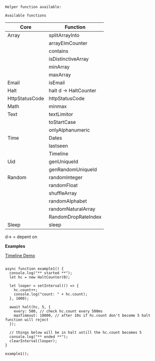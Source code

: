 `Helper function available:`

`Available functions`

| Core           | Function                     |
| -------------- | ---------------------------- |
| Array          | splitArrayInto               |
|                | arrayElmCounter              |
|                | contains                     |
|                | isDistinctiveArray           |
|                | minArray                     |
|                | maxArray                     |
| Email          | isEmail                      |
| Halt           | halt d -> HaltCounter        |
| HttpStatusCode | httpStatusCode               |
| Math           | minmax                       |
| Text           | textLimitor                  |
|                | toStartCase                  |
|                | onlyAlphanumeric             |
| Time           | Dates                        |
|                | lastseen                     |
|                | Timeline                     |
| Uid            | genUniqueId                  |
|                | genRandomUniqueId            |
| Random         | randomInteger                |
|                | randomFloat                  |
|                | shuffleArray                 |
|                | randomAlphabet               |
|                | randomNaturalArray           |
|                | RandomDropRateIndex          |
| Sleep          | sleep                        |

d-> = depent on

**Examples**

[Timeline Demo](https://codesandbox.io/embed/tender-burnell-dbx3f?fontsize=14&hidenavigation=1&theme=dark")

```

async function example1() {
  console.log("** started **");
  let hc = new HaltCounter(0);

  let looper = setInterval(() => {
    hc.count++;
    console.log("count: " + hc.count);
  }, 1000);

  await halt(hc, 5, {
    every: 500, // check hc.count every 500ms
    maxTimeout: 10000, // after 10s if hc.count don't become 5 halt function will reject
  });

  // things below will be in halt untill the hc.count becomes 5
  console.log("** ended **");
  clearInterval(looper);
}

example1();

```

